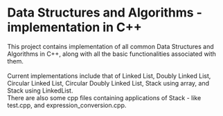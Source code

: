 # Data Structures and Algorithms - implementation in C++
This project contains implementation of all common Data Structures and Algorithms in C++, along with all the basic functionalities associated with them.
<br><br>
Current implementations include that of Linked List, Doubly Linked List, Circular Linked List, Circular Doubly Linked List, Stack using array, and Stack using LinkedList.
<br>
There are also some cpp files containing applications of Stack - like test.cpp, and expression_conversion.cpp.